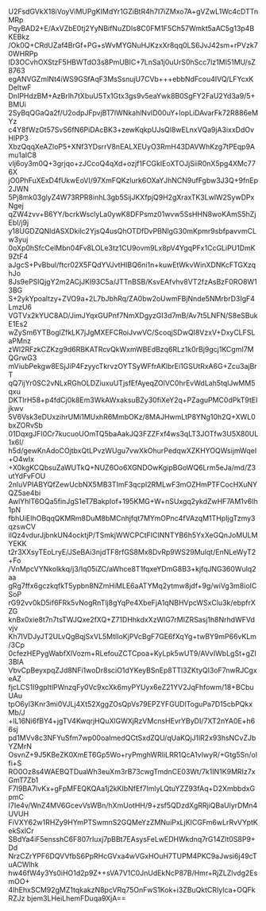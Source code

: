 U2FsdGVkX18iVoyViMUPgKIMdYr1GZiBtR4h7I7iZMxo7A+gVZwL1Wc4cDTTnMRp
PqyBAD2+E/AxVZbE0tj2YyNBifNuZDIs8C0FM1F5Ch57Wmkt5aAC5g13p4BKEBkz
/Ok0Q+CRdUZaf4BrGf+PG+sWvMYGNuHJKzxXr8qq0LS6JvJ42sm+rPVzk70WHRPp
ID3OCvhOXStzF5HBWTdO3s8PmUBIC+7LnSa1j0uUrS0hScc7lz1MI51MU/sZ8763
egANVGZmINt4iWS9GSfAqF3MsSsnujU7CVb+++ebbNdFcou4IVQ/LFYcxKDeltwF
DnIPHdzBM+AzBrlh7tXbuU5Tx1Gtx3gs9v5eaYwk8B0SgFY2FaU2Yd3a9/5+BMUi
2SyBqQGaQa2f/U2odpJFpvjBT7IWNkahlNvID00uY+lopLiDAvarFk72R886eMYz
c4Y8fWzGt57SvS6fN6PiDAcBK3+zewKqkpUJsQl8wELnxVQa9jA3ixxDdOvHlPP3
XbzQqqXeAZloP5+XNf3YDsrrV8nEALXEUyO3RmH43DAVWhKzg7tPEqp9Amu1aIC8
vIj6oy3m0Q+3grjqo+zJCcoQ4qXd+ozjf1FCGkIEoXTOJjSiiR0nX5pg4XMc776X
jO0PhFuXExD4fUkwEoVI/97XmFQKzlurk6OXaYJhNCN9ufFgbw3J3Q+9fnEp2JWN
5Pj8mk03glyZ4W73RPR8inhL3gb5SijJKXfpjQ9H2gXraxTK3LwlW2SywDPxNgej
qZW4zvv+B6YY/bcrkWsclyLa0ywK8DFPsmz01wvw5SsHHN8woKAmS5hZjEbl/j9j
y18UGDZQNldASXDkilc2YjsQ4usQhOTDfDvPBNlgG30mKpmr9sbfpavvmCLw3yuj
0oXp0hSfcCelMbn04Fv8LOLe3tz1CU9ovm9Lx8pV4YgqPFx1CcGLiPU1DmK9ZtF4
aJgcS+PvBbul/ftcr02X5FQdYVJvtHIBQ6ni1n+kuwEtWkvWinXDNKcFTGXzqhJo
8Js9ePSlQjgY2m2ACjJKI93C5a/JTTnBSB/KsvEAfvhv8VT2fzAsBzF0RO8W13BG
S+2ykYpoaltzy+ZVO9a+2L7bJbhRq/ZA0bw2oUwmFBjNnde5NMrbrD3IgF4LmzU6
VGTVx2kYUC8AD/JimJYqxGUPnf7NmXDgyzGI3d7mB/Av7t5LNFN/S8eSBukE1Es2
wZySm6YTBoglZfkLK7jJgMXEFCRoiJvwVC/ScoqjSDwQI8VzxV+DxyCLFSLaPMnz
zWl2RFzkCZKzg9d6RBKATRcvQkWxmWBEdBzq6RLz1k0rBj9gcj1KCgmI7MQGrwG3
mViubPekgw8ESjJiP4FzyycTkrvzOYTSyWFfrAKlbrEi1GSUtRxA6G+Zcu3ajBrT
qQ7ijYr0SC2vNLxRGhOLDZiuxuUTjsfEfAyeqZOlVC0hrEvWdLah5tqlJwMM5qxu
DKTlrH58+p4fdCj0k8Em3WkAWxaksuBZy30fiXeY2q+PZaguPMC0dPkT9tEIjkwv
5V6Vsk3eDUxzihrUMi1MUxhR6MmbOKz/8MAJHwmLtP8YNg10h2Q+XWL0bxZORvSb
01DqxgJFI0Cr7kucuoUOmTQ5baAakJQ3FZZFxf4ws3qLT3JOTfw3U5X80UL1x6I/
h5d/gewKnAdoCOjtbxQtLPvzWUgu7vwXkOhurPedqwXZKHYOQWsijmWqeI+O4wIx
+X0kgKCQbsuZaWUTkQ+NUZ6Oo6XGNDOwKgipBGoWQ6Lrm5eJa/md/Z3utYdFvFOU
2nluVPIABYQfZewUcbNX5MB3TImF3qcpI2RMLwF3mOZHmPTFCocHXuNYQZ5ae4bi
AwlYhlT6OQa5finJgS1eT7BakpIof+195KMG+W+nSUxgq2ykdZwHF7AM1v6Ih1pN
fbhUiEIhOBqqQKMRm8DuM8bMCnhjfqt7MYmOPnc4fVAzqM1THpIjgTzmy3qzswCV
ilQz4vdurJjbnkUN4ocktjP/TSmkjWWCPCtFIClNNTYB6h5YxXeGQnJoMULMYEKK
t2r3XXsyTEoLryE/JSeBAi3njdTF8rfGS8Mx8DvRp9WS29Mulqt/EnNLeWyT2+Fo
/VnMpcVYNkolkkq/j3/Iq05iZC/aWhce8T1fqxeYDmG8B3+kjfqJNG360Wulq2aa
gRg7ffx6gczkqfkT5ypbn8NZmHiMLE6aATYMq2ytmw8jdf+9g/wiVg3m8ioICSoP
rG92vv0kD5if6FRk5vNogRnTlj8gYqPe4XbeFjA1qNBHVpcWSxClu3k/ebpfrXZG
knBx0xie8t7n7tsTWJQxe2fXQ+Z71DHhkdxXzWlG7rMIZRSasj1h8NrhdWFVdvjv
Kh7IVDJyJT2ULvQgBqjSxVL5MtlIoKjPVcBgF7GE6fXqYg+twBY9mP66vKLm/3Cp
0cfezHEPygWabfXlVozm+RLefouZCTCpoa+KyLpk5wUT9/AVvIWbLgSt+gZI3BlA
VbvCpBeyxpqZJd8NFi1woDr8sciO1dYKeyBSnEp8TTl3ZKtyQI3oF7nwRJCgxeAZ
fjcLCS1I9gpItlPWnzqFy0Vc9xcXk6myPYUyx6eZ21YV2JqFhfowm/18+BCbuUAu
tpO6yl3Knr3mi0VJLj4Xt52XggZOsQpVs79EPZYFGUDlToguPa7D15cbPQkxMb/J
+lL16Ni6fBY4+jgTV4KwqrjHQuXlGWXjRzVMcnsHEvrYByDI/7XT2nYA0E+h66sj
pd1MVv8c3NFYuSfm7wp00oaImedQCtSxdZQU/qUaKQjJ1lR2x93hsNCvZJbYZMrN
OsvnZ+9J5KBeZK0XmET6Gp5Wo+ryPmghWRIiLRR1QcA1vIwyR/+Gtg5Sn/olfi+S
RO0Oz8s4WAEBQTDuaWh3euXm3rB73cwgTmdnCE03Wt/7k1IN1K9MRIz7xGmT7Zb1
F7I9BA7lvKx+gFpMFEQKQAa1j2kKIbNfEf7ImlyLQtuYZZ93fAq+D2XmbbdxGpmC
I7Ie4v/WnZ4MV6GcevVsWBn/hXmUotHH/9+zsf5QDzdXgRRjiQBaUlyrDMn4UVUH
FiVXY62w1RHZy9HYmPTSwmnS2GQMeYzZMNuiPxLjKICGFm6wLrRvVYptKekSxlCr
SBdYa4iF5ensshC6F807rIuxj7pBBt7EAsysFeLwEDHWkdnq7rG14Zlt0S8P9+Dd
NrzCZrYPF6DQVVfbS6PpRHcGVxa4wVGxHOuH7TUPM4PKC9aJwsi6j49cTuACWlhk
hw46fW4y3Ys0iHO1d2p9Z++sVA7V1C0JnUdEkNcP87B/Hmr+RjZLZlvdg2EsmOO+
4IhEhxSCM92gMZ1tqkakzN8pcVRq75OnFwS1Kok+i3ZBuQktCRIylca+OQFkRZJz
bjem3LHeiLhemFDuqa9XjA==
